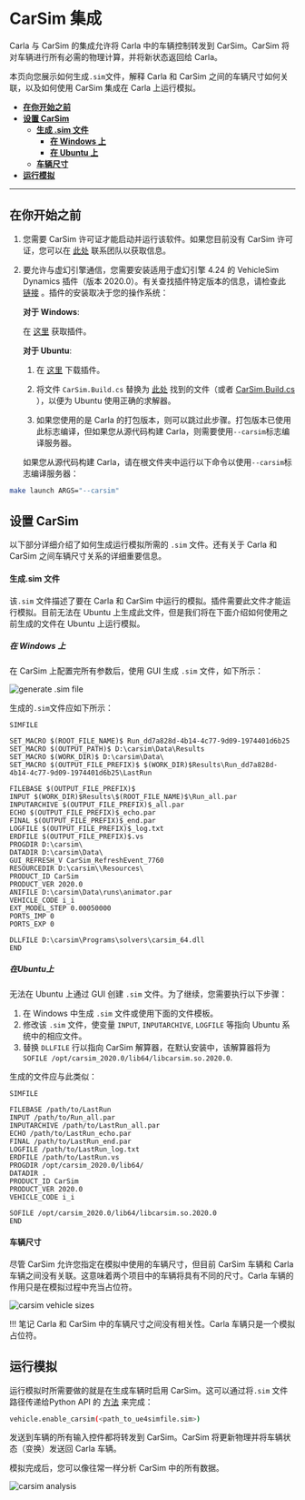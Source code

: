 # CarSim 集成

Carla 与 CarSim 的集成允许将 Carla 中的车辆控制转发到 CarSim。CarSim 将对车辆进行所有必需的物理计算，并将新状态返回给 Carla。

本页向您展示如何生成`.sim`文件，解释 Carla 和 CarSim 之间的车辆尺寸如何关联，以及如何使用 CarSim 集成在 Carla 上运行模拟。

*   [__在你开始之前__](#before_you_begin)  
*   [__设置 CarSim__](#set_up_carsim)  
	*   [__生成 .sim 文件__](#generate_the_sim_file)  
        * [__在 Windows 上__](#on_windows)
        * [__在 Ubuntu 上__](#on_ubuntu)
	*   [__车辆尺寸__](#vehicle_sizes)  
*   [__运行模拟__](#run_the_simulation)  

---
## 在你开始之前 <span id="before_you_begin"></span>

1. 您需要 CarSim 许可证才能启动并运行该软件。如果您目前没有 CarSim 许可证，您可以在 [此处](https://www.carsim.com/forms/additional_information.php) 联系团队以获取信息。
2. 要允许与虚幻引擎通信，您需要安装适用于虚幻引擎 4.24 的 VehicleSim Dynamics 插件（版本 2020.0）。有关查找插件特定版本的信息，请检查此 [链接](https://www.carsim.com/products/supporting/unreal/index.php) 。插件的安装取决于您的操作系统： 
   
    __对于 Windows__:

    在 [这里](https://www.unrealengine.com/marketplace/en-US/product/carsim-vehicle-dynamics) 获取插件。

    __对于 Ubuntu__:

    1. 在 [这里](https://www.carsim.com/users/unreal_plugin/unreal_plugin_2020_0.php) 下载插件。
    2. 将文件 `CarSim.Build.cs` 替换为 [此处](https://carla-releases.s3.eu-west-3.amazonaws.com/Backup/CarSim.Build.cs) 找到的文件（或者 [CarSim.Build.cs](https://github.com/OpenHUTB/carla_doc/blob/master/src/vehicle/CarSim.Build.cs) ），以便为 Ubuntu 使用正确的求解器。

    3. 如果您使用的是 Carla 的打包版本，则可以跳过此步骤。打包版本已使用此标志编译，但如果您从源代码构建 Carla，则需要使用`--carsim`标志编译服务器。

    如果您从源代码构建 Carla，请在根文件夹中运行以下命令以使用`--carsim`标志编译服务器：

```sh
make launch ARGS="--carsim"
```

## 设置 CarSim <span id="set_up_carsim"></span>

以下部分详细介绍了如何生成运行模拟所需的 `.sim` 文件。还有关于 Carla 和 CarSim 之间车辆尺寸关系的详细重要信息。

#### 生成.sim 文件 <span id="generate_the_sim_file"></span>

该`.sim` 文件描述了要在 Carla 和 CarSim 中运行的模拟。插件需要此文件才能运行模拟。目前无法在 Ubuntu 上生成此文件，但是我们将在下面介绍如何使用之前生成的文件在 Ubuntu 上运行模拟。

##### 在 Windows 上 <span id="on_windows"></span>

在 CarSim 上配置完所有参数后，使用 GUI 生成 `.sim` 文件，如下所示：

![generate .sim file](img/carsim_generate.jpg)

生成的`.sim`文件应如下所示：

```
SIMFILE

SET_MACRO $(ROOT_FILE_NAME)$ Run_dd7a828d-4b14-4c77-9d09-1974401d6b25
SET_MACRO $(OUTPUT_PATH)$ D:\carsim\Data\Results
SET_MACRO $(WORK_DIR)$ D:\carsim\Data\
SET_MACRO $(OUTPUT_FILE_PREFIX)$ $(WORK_DIR)$Results\Run_dd7a828d-4b14-4c77-9d09-1974401d6b25\LastRun

FILEBASE $(OUTPUT_FILE_PREFIX)$
INPUT $(WORK_DIR)$Results\$(ROOT_FILE_NAME)$\Run_all.par
INPUTARCHIVE $(OUTPUT_FILE_PREFIX)$_all.par
ECHO $(OUTPUT_FILE_PREFIX)$_echo.par
FINAL $(OUTPUT_FILE_PREFIX)$_end.par
LOGFILE $(OUTPUT_FILE_PREFIX)$_log.txt
ERDFILE $(OUTPUT_FILE_PREFIX)$.vs
PROGDIR D:\carsim\
DATADIR D:\carsim\Data\
GUI_REFRESH_V CarSim_RefreshEvent_7760
RESOURCEDIR D:\carsim\\Resources\
PRODUCT_ID CarSim
PRODUCT_VER 2020.0
ANIFILE D:\carsim\Data\runs\animator.par
VEHICLE_CODE i_i
EXT_MODEL_STEP 0.00050000
PORTS_IMP 0
PORTS_EXP 0

DLLFILE D:\carsim\Programs\solvers\carsim_64.dll
END
```
##### 在Ubuntu上 <span id="on_ubuntu"></span>

无法在 Ubuntu 上通过 GUI 创建 `.sim` 文件。为了继续，您需要执行以下步骤：

1. 在 Windows 中生成 `.sim` 文件或使用下面的文件模板。
2. 修改该 `.sim` 文件，使变量 `INPUT`, `INPUTARCHIVE`, `LOGFILE` 等指向 Ubuntu 系统中的相应文件。
3. 替换 `DLLFILE` 行以指向 CarSim 解算器，在默认安装中，该解算器将为 `SOFILE /opt/carsim_2020.0/lib64/libcarsim.so.2020.0`. 

生成的文件应与此类似：

```
SIMFILE

FILEBASE /path/to/LastRun
INPUT /path/to/Run_all.par
INPUTARCHIVE /path/to/LastRun_all.par
ECHO /path/to/LastRun_echo.par
FINAL /path/to/LastRun_end.par
LOGFILE /path/to/LastRun_log.txt
ERDFILE /path/to/LastRun.vs
PROGDIR /opt/carsim_2020.0/lib64/
DATADIR .
PRODUCT_ID CarSim
PRODUCT_VER 2020.0
VEHICLE_CODE i_i

SOFILE /opt/carsim_2020.0/lib64/libcarsim.so.2020.0
END
```
#### 车辆尺寸 <span id="vehicle_sizes"></span>

尽管 CarSim 允许您指定在模拟中使用的车辆尺寸，但目前 CarSim 车辆和 Carla 车辆之间没有关联。这意味着两个项目中的车辆将具有不同的尺寸。Carla 车辆的作用只是在模拟过程中充当占位符。

![carsim vehicle sizes](img/carsim_vehicle_sizes.jpg)

!!! 笔记
    Carla 和 CarSim 中的车辆尺寸之间没有相关性。Carla 车辆只是一个模拟占位符。

## 运行模拟 <span id="run_the_simulation"></span>

运行模拟时所需要做的就是在生成车辆时启用 CarSim。这可以通过将`.sim` 文件路径传递给Python API 的 [方法](https://carla.readthedocs.io/en/latest/python_api/#carla.Vehicle.enable_carsim) 来完成：

```sh
vehicle.enable_carsim(<path_to_ue4simfile.sim>)
```

发送到车辆的所有输入控件都将转发到 CarSim。CarSim 将更新物理并将车辆状态（变换）发送回 Carla 车辆。

模拟完成后，您可以像往常一样分析 CarSim 中的所有数据。

![carsim analysis](img/carsim_analysis.jpg)


